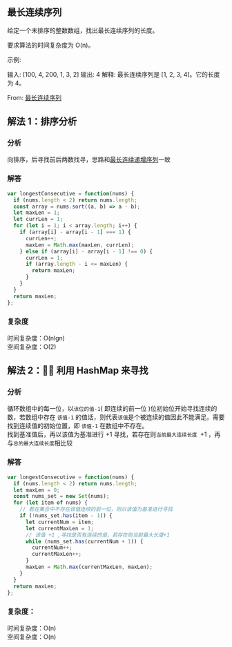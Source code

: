 ## 最长连续序列

给定一个未排序的整数数组，找出最长连续序列的长度。

要求算法的时间复杂度为 O(n)。

示例:

输入: [100, 4, 200, 1, 3, 2]
输出: 4
解释: 最长连续序列是 [1, 2, 3, 4]。它的长度为 4。

From: [最长连续序列](https://leetcode-cn.com/problems/longest-consecutive-sequence/submissions/)

## 解法 1：排序分析

### 分析

向排序，后寻找前后两数找寻，思路和[最长连续递增序列](./最长连续递增序列.md)一致

### 解答

```javascript
var longestConsecutive = function(nums) {
  if (nums.length < 2) return nums.length;
  const array = nums.sort((a, b) => a - b);
  let maxLen = 1;
  let currLen = 1;
  for (let i = 1; i < array.length; i++) {
    if (array[i] - array[i - 1] === 1) {
      currLen++;
      maxLen = Math.max(maxLen, currLen);
    } else if (array[i] - array[i - 1] !== 0) {
      currLen = 1;
      if (array.length - i <= maxLen) {
        return maxLen;
      }
    }
  }
  return maxLen;
};
```

### 复杂度

时间复杂度：O(nlgn)  
空间复杂度：O(2)

## 解法 2： 利用 HashMap 来寻找
### 分析
循环数组中的每一位，以``该位的值-1``( 即连续的前一位 )位初始位开始寻找连续的数，若数组中存在 ``该值-1`` 的值话，则代表``该值``是个被连续的值因此不能满足。需要找到连续值的初始位置，即 ``该值-1`` 在数组中不存在。  
找到基准值后，再以该值为基准进行 +1 寻找，若存在则``当前最大连续长度 ``+1 ，再与``总的最大连续长度``相比较

### 解答

```javascript
var longestConsecutive = function(nums) {
  if (nums.length < 2) return nums.length;
  let maxLen = 0;
  const nums_set = new Set(nums);
  for (let item of nums) {
    // 若在集合中不存在该值连续的前一位，则以该值为基准进行寻找
    if (!nums_set.has(item - 1)) {
      let currentNum = item;
      let currentMaxLen = 1;
      // 该值 +1 ,寻找是否有连续的值，若存在则当前最大长度+1
      while (nums_set.has(currentNum + 1)) {
        currentNum++;
        currentMaxLen++;
      }
      maxLen = Math.max(currentMaxLen, maxLen);
    }
  }
  return maxLen;
};
```

### 复杂度：  
时间复杂度：O(n)  
空间复杂度：O(n)